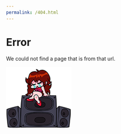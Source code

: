 ```yaml
---
permalink: /404.html
---
```


# Error

We could not find a page that is from that url.

![Image](/Images/ErrorImage.png)
